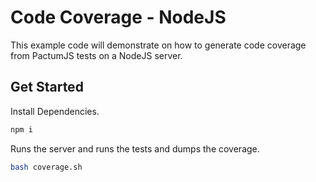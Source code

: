 # Code Coverage - NodeJS

This example code will demonstrate on how to generate code coverage from PactumJS tests on a NodeJS server.

## Get Started

Install Dependencies.

```sh
npm i
```

Runs the server and runs the tests and dumps the coverage.
 
```sh
bash coverage.sh
```